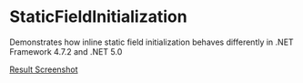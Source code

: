 # StaticFieldInitialization
Demonstrates how inline static field initialization behaves differently in .NET Framework 4.7.2 and .NET 5.0

[Result Screenshot](https://www.screencast.com/t/NGHEYtpUR2c)
